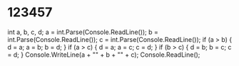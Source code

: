 # 123457
int a, b, c, d;
            a = int.Parse(Console.ReadLine());
            b = int.Parse(Console.ReadLine());
            c = int.Parse(Console.ReadLine());
            if (a > b)
            {
                d = a; a = b; b = d;
            }
            if (a > c)
            {
                d = a; a = c; c = d;
            }
            if (b > c)
            {
                d = b; b = c; c = d;
            }
            Console.WriteLine(a + "" + b + "" + c);
            Console.ReadLine();
